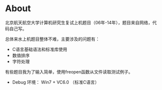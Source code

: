 # About #

北京航天航空大学计算机研究生复试上机题目（06年-14年），题目来自网络，代码自己写。

总体来水上机题目整体不难，主要涉及的问题有：
- C语言基础语法和标准库使用
- 数值排序
- 字符处理

有些题目我为了输入简单，使用freopen函数从文件读取测试例子。

- Debug 环境： Win7 + VC6.0 （标准C语言）
